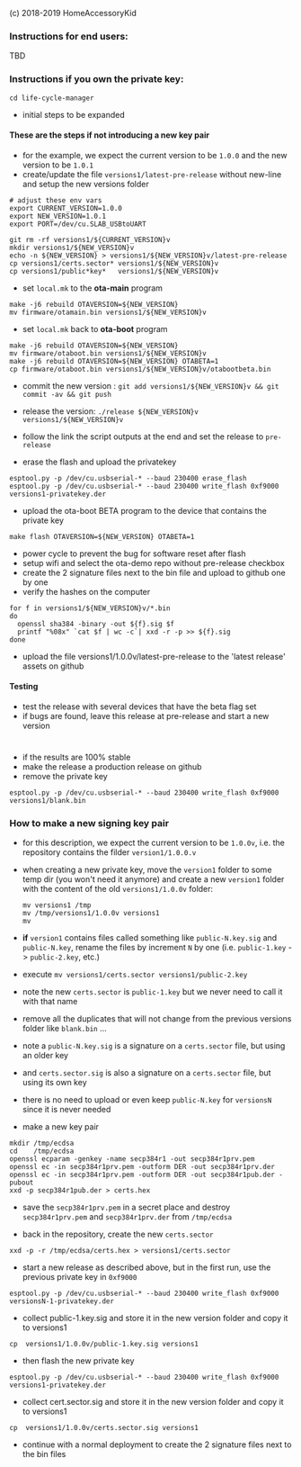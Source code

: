 (c) 2018-2019 HomeAccessoryKid

### Instructions for end users:
TBD

### Instructions if you own the private key:
```
cd life-cycle-manager
```
- initial steps to be expanded

#### These are the steps if not introducing a new key pair
- for the example, we expect the current version to be `1.0.0` and the new version to be `1.0.1`
- create/update the file `versions1/latest-pre-release` without new-line and setup the new versions folder
```
# adjust these env vars
export CURRENT_VERSION=1.0.0 
export NEW_VERSION=1.0.1
export PORT=/dev/cu.SLAB_USBtoUART

git rm -rf versions1/${CURRENT_VERSION}v
mkdir versions1/${NEW_VERSION}v
echo -n ${NEW_VERSION} > versions1/${NEW_VERSION}v/latest-pre-release
cp versions1/certs.sector* versions1/${NEW_VERSION}v
cp versions1/public*key*   versions1/${NEW_VERSION}v
```
- set `local.mk` to the **ota-main** program
```
make -j6 rebuild OTAVERSION=${NEW_VERSION}
mv firmware/otamain.bin versions1/${NEW_VERSION}v
```
- set `local.mk` back to **ota-boot** program
```
make -j6 rebuild OTAVERSION=${NEW_VERSION}
mv firmware/otaboot.bin versions1/${NEW_VERSION}v
make -j6 rebuild OTAVERSION=${NEW_VERSION} OTABETA=1
cp firmware/otaboot.bin versions1/${NEW_VERSION}v/otabootbeta.bin
```
- commit the new version : `git add versions1/${NEW_VERSION}v && git commit -av && git push`
- release the version: `./release ${NEW_VERSION}v versions1/${NEW_VERSION}v`
- follow the link the script outputs at the end and set the release to `pre-release`

- erase the flash and upload the privatekey
```
esptool.py -p /dev/cu.usbserial-* --baud 230400 erase_flash 
esptool.py -p /dev/cu.usbserial-* --baud 230400 write_flash 0xf9000 versions1-privatekey.der
```
- upload the ota-boot BETA program to the device that contains the private key
```
make flash OTAVERSION=${NEW_VERSION} OTABETA=1
```
- power cycle to prevent the bug for software reset after flash  
- setup wifi and select the ota-demo repo without pre-release checkbox  
- create the 2 signature files next to the bin file and upload to github one by one  
- verify the hashes on the computer  
```
for f in versions1/${NEW_VERSION}v/*.bin
do
  openssl sha384 -binary -out ${f}.sig $f
  printf "%08x" `cat $f | wc -c`| xxd -r -p >> ${f}.sig
done
```

- upload the file versions1/1.0.0v/latest-pre-release to the 'latest release' assets on github

#### Testing

- test the release with several devices that have the beta flag set  
- if bugs are found, leave this release at pre-release and start a new version
#
- if the results are 100% stable  
- make the release a production release on github  
- remove the private key  
```
esptool.py -p /dev/cu.usbserial-* --baud 230400 write_flash 0xf9000 versions1/blank.bin
```

### How to make a new signing key pair

- for this description, we expect the current version to be `1.0.0v`, i.e. the repository contains the filder `version1/1.0.0.v`

- when creating a new private key, move the `version1` folder to some temp dir (you won't need it anymore) and create a new `version1` folder with the content of the old `versions1/1.0.0v` folder:

  ```
  mv versions1 /tmp
  mv /tmp/versions1/1.0.0v versions1
  mv 
  ```

- **if** `version1` contains files called something like `public-N.key.sig` and `public-N.key`, rename the files by increment `N` by one (i.e. `public-1.key` -> `public-2.key`, etc.)  

- execute `mv versions1/certs.sector versions1/public-2.key`

- note the new `certs.sector` is `public-1.key` but we never need to call it with that name  

- remove all the duplicates that will not change from the previous versions folder like `blank.bin` ...  

- note a `public-N.key.sig` is a signature on a `certs.sector` file, but using an older key  

- and `certs.sector.sig` is also a signature on a `certs.sector` file, but using its own key  

- there is no need to upload or even keep `public-N.key` for `versionsN` since it is never needed  

- make a new key pair
```
mkdir /tmp/ecdsa
cd    /tmp/ecdsa
openssl ecparam -genkey -name secp384r1 -out secp384r1prv.pem
openssl ec -in secp384r1prv.pem -outform DER -out secp384r1prv.der
openssl ec -in secp384r1prv.pem -outform DER -out secp384r1pub.der -pubout
xxd -p secp384r1pub.der > certs.hex
```
- save the `secp384r1prv.pem` in a secret place and destroy `secp384r1prv.pem` and `secp384r1prv.der` from `/tmp/ecdsa`

- back in the repository, create the new `certs.sector`
```
xxd -p -r /tmp/ecdsa/certs.hex > versions1/certs.sector
```
- start a new release as described above, but in the first run, use the previous private key in `0xf9000`
```
esptool.py -p /dev/cu.usbserial-* --baud 230400 write_flash 0xf9000 versionsN-1-privatekey.der
```
- collect public-1.key.sig and store it in the new version folder and copy it to versions1
```
cp  versions1/1.0.0v/public-1.key.sig versions1
```
- then flash the new private key
```
esptool.py -p /dev/cu.usbserial-* --baud 230400 write_flash 0xf9000 versions1-privatekey.der
```
- collect cert.sector.sig and store it in the new version folder and copy it to versions1 
```
cp  versions1/1.0.0v/certs.sector.sig versions1
```
- continue with a normal deployment to create the 2 signature files next to the bin files
